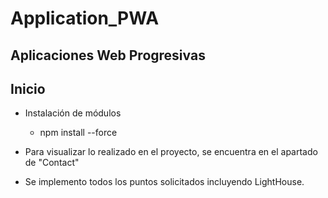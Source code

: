 # Application_PWA
## Aplicaciones Web Progresivas
## Inicio
- Instalación de módulos
  - npm install --force

- Para visualizar lo realizado en el proyecto, se encuentra en el apartado de "Contact"
- Se implemento todos los puntos solicitados incluyendo LightHouse.
